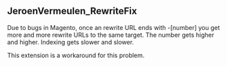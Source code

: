## JeroenVermeulen_RewriteFix

Due to bugs in Magento, once an rewrite URL ends with -[number] you get more and more rewrite URLs to the same target. The number gets higher and higher. Indexing gets slower and slower.

This extension is a workaround for this problem.

